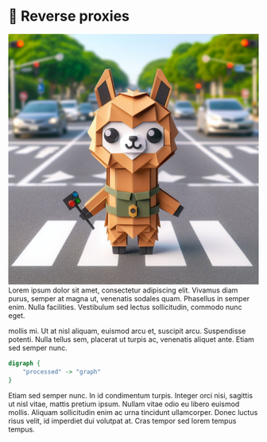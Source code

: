# 🚦 Reverse proxies

<div class="book-article-intro">
    <img src="../img/proxy_llama_reverse.jpeg" alt="artistical representation of rama reverse proxy as llama directing traffic">
    <div>
        Lorem ipsum dolor sit amet, consectetur adipiscing elit. Vivamus diam purus, semper at magna ut, venenatis sodales quam. Phasellus in semper enim. Nulla facilities. Vestibulum sed lectus sollicitudin, commodo nunc eget.
    </div>
</div>

mollis mi. Ut at nisl aliquam, euismod arcu et, suscipit arcu. Suspendisse potenti. Nulla tellus sem, placerat ut turpis ac, venenatis aliquet ante. Etiam sed semper nunc.

<div class="book-article-image-center">

```dot process
digraph {
    "processed" -> "graph"
}
```

</div>

Etiam sed semper nunc. In id condimentum turpis. Integer orci nisi, sagittis ut nisl vitae, mattis pretium ipsum. Nullam vitae odio eu libero euismod mollis. Aliquam sollicitudin enim ac urna tincidunt ullamcorper. Donec luctus risus velit, id imperdiet dui volutpat at. Cras tempor sed lorem tempus tempus.

